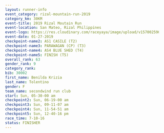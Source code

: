```yaml
---
layout: runner-info 
event_category: rizal-mountain-run-2019 
category_km: 30KM 
event-title: 2019 Rizal Moutain Run 
event-location: San Mateo, Rizal Philippines 
event-logo: https://res.cloudinary.com/raceyaya/image/upload/v1570025909/logo/rizal-mountain_gkfete.jpg 
event-date: 01-27-2019 
checkpoint-name2: AS1 CASILE (T2) 
checkpoint-name3: PARAWAGAN (CP) (T3) 
checkpoint-name4: AS4 BLUE SHED (T4) 
checkpoint-name5: FINISH (T5) 
overall_rank: 63
gender_rank: 9
category_rank: 
bib: 30002
first_name: Benilda Krizia
last_name: Tolentino
gender: F
team_name: secondwind run club
start: Sun, 05-30-00 am
checkpoint2: Sun, 06-19-00 am
checkpoint3: Sun, 09-11-07 am
checkpoint4: Sun, 11-54-51 am
checkpoint5: Sun, 12-40-16 pm
race_time: 7-10-16
status: FINISHER
---
```

